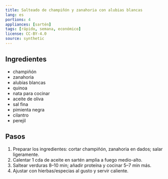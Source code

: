 ```yaml
---
title: Salteado de champiñón y zanahoria con alubias blancas
lang: es
portions: 4
appliances: [sartén]
tags: [rápido, semana, económico]
license: CC-BY-4.0
source: synthetic
---
```

## Ingredientes
- champiñón
- zanahoria
- alubias blancas
- quinoa
- nata para cocinar
- aceite de oliva
- sal fina
- pimienta negra
- cilantro
- perejil

## Pasos
1. Preparar los ingredientes: cortar champiñón, zanahoria en dados; salar ligeramente.
2. Calentar 1 cda de aceite en sartén amplia a fuego medio-alto.
3. Saltear verduras 8–10 min; añadir proteína y cocinar 5–7 min más.
4. Ajustar con hierbas/especias al gusto y servir caliente.
